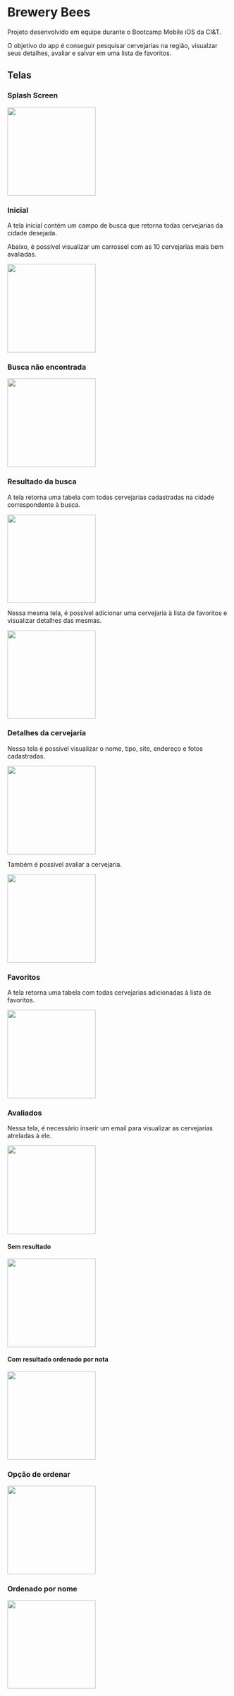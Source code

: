 # Brewery Bees 

Projeto desenvolvido em equipe durante o Bootcamp Mobile iOS da CI&T. 

O objetivo do app é conseguir pesquisar cervejarias na região, visualzar seus detalhes, avaliar e salvar em uma lista de favoritos. 

## Telas 

### Splash Screen

<img src="https://drive.google.com/uc?export=view&id=1QckyAMkWhJFwkgU5hYjaVZcVUQY2bN5M" width="200">

### Inicial 

A tela inicial contém um campo de busca que retorna todas cervejarias da cidade desejada. 

Abaixo, é possível visualizar um carrossel com as 10 cervejarias mais bem avaliadas. 

<img src="https://drive.google.com/uc?export=view&id=18A9Qa2qnZBj4x2pUAVhjIcDFFIS_2Fua" width="200">

### Busca não encontrada

<img src="https://drive.google.com/uc?export=view&id=19ZRrcMTPYr7nCdjfcI5yaYHggkMMSADf" width="200">

### Resultado da busca

A tela retorna uma tabela com todas cervejarias cadastradas na cidade correspondente à busca.

<img src="https://drive.google.com/uc?export=view&id=1TYhmngWjyCYTFQcpqLaoMH2zKVK-lHJT" width="200">

Nessa mesma tela, é possível adicionar uma cervejaria à lista de favoritos e visualizar detalhes das mesmas.

<img src="https://drive.google.com/uc?export=view&id=1E7SZIQ9ArM8o0qwpggwERde_EVB5fdDN" width="200">

### Detalhes da cervejaria

Nessa tela é possível visualizar o nome, tipo, site, endereço e fotos cadastradas. 

<img src="https://drive.google.com/uc?export=view&id=1CkI2Sf7ps8N9LeutOVpXc5QB9orN-RFn" width="200">

Também é possível avaliar a cervejaria.

<img src="https://drive.google.com/uc?export=view&id=1PzWfpCemM7U3m13wbKLt2mfxgi6mzgxD" width="200">

### Favoritos

A tela retorna uma tabela com todas cervejarias adicionadas à lista de favoritos.

<img src="https://drive.google.com/uc?export=view&id=1aA0-MVmGMi4-ubG_eafyyHbu2PlGwLWq" width="200">

### Avaliados

Nessa tela, é necessário inserir um email para visualizar as cervejarias atreladas à ele.

<img src="https://drive.google.com/uc?export=view&id=1Jl58objuN5kyRvF-bgq7JwPzWJ1F3UGz" width="200">

#### Sem resultado 

<img src="https://drive.google.com/uc?export=view&id=13U_Uy8LHO6nW_nJAOXT0FFJNSaCMfMiS" width="200">

#### Com resultado ordenado por nota

<img src="https://drive.google.com/uc?export=view&id=1wiQxGhwCSy-DvZP3AlN_CCxi4s5dP6rJ" width="200">

### Opção de ordenar

<img src="https://drive.google.com/uc?export=view&id=1M3d-bftb4gBnaHlG-ayvVpLI-r59E3f6" width="200">

### Ordenado por nome

<img src="https://drive.google.com/uc?export=view&id=1ozUdMqn8cBB5mpDkjoaICmjwTmZcyrGS" width="200">


